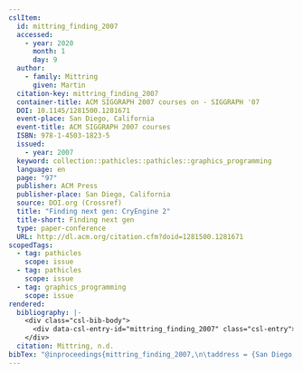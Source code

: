 ```yaml
---
cslItem:
  id: mittring_finding_2007
  accessed:
    - year: 2020
      month: 1
      day: 9
  author:
    - family: Mittring
      given: Martin
  citation-key: mittring_finding_2007
  container-title: ACM SIGGRAPH 2007 courses on - SIGGRAPH '07
  DOI: 10.1145/1281500.1281671
  event-place: San Diego, California
  event-title: ACM SIGGRAPH 2007 courses
  ISBN: 978-1-4503-1823-5
  issued:
    - year: 2007
  keyword: collection::pathicles::pathicles::graphics_programming
  language: en
  page: "97"
  publisher: ACM Press
  publisher-place: San Diego, California
  source: DOI.org (Crossref)
  title: "Finding next gen: CryEngine 2"
  title-short: Finding next gen
  type: paper-conference
  URL: http://dl.acm.org/citation.cfm?doid=1281500.1281671
scopedTags:
  - tag: pathicles
    scope: issue
  - tag: pathicles
    scope: issue
  - tag: graphics_programming
    scope: issue
rendered:
  bibliography: |-
    <div class="csl-bib-body">
      <div data-csl-entry-id="mittring_finding_2007" class="csl-entry">Mittring, M. n.d.. Finding next gen: CryEngine 2. <i>ACM SIGGRAPH 2007 Courses on - SIGGRAPH ’07</i>, 97. https://doi.org/10.1145/1281500.1281671</div>
    </div>
  citation: Mittring, n.d.
bibTex: "@inproceedings{mittring_finding_2007,\n\taddress = {San Diego, California},\n\tauthor = {Mittring, Martin},\n\tbooktitle = {ACM {SIGGRAPH} 2007 courses on - {SIGGRAPH} '07},\n\tpages = {97},\n\torganization = {ACM Press},\n\ttitle = {Finding next gen: CryEngine 2},\n}\n\n"
---
```

